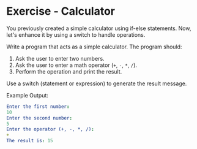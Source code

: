 # Exercise - Calculator

You previously created a simple calculator using if-else statements. Now, let's enhance it by using a switch to handle operations.

Write a program that acts as a simple calculator. The program should:
1. Ask the user to enter two numbers.
2. Ask the user to enter a math operator (`+`, `-`, `*`, `/`).
3. Perform the operation and print the result.

Use a switch (statement or expression) to generate the result message. 

Example Output:

```yaml
Enter the first number:
10
Enter the second number:
5
Enter the operator (+, -, *, /):
+
The result is: 15
```